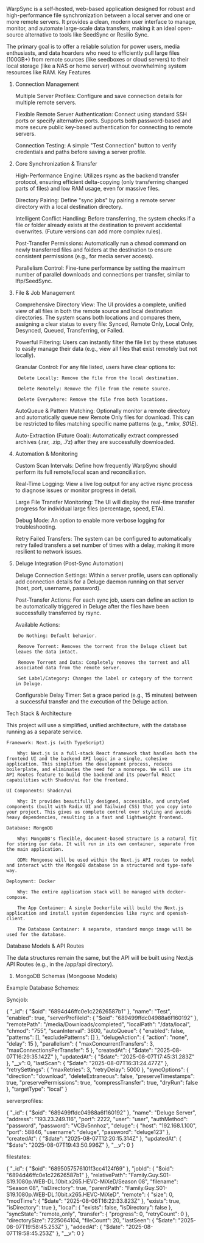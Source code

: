 WarpSync is a self-hosted, web-based application designed for robust and high-performance file synchronization between a local server and one or more remote servers. It provides a clean, modern user interface to manage, monitor, and automate large-scale data transfers, making it an ideal open-source alternative to tools like SeedSync or Resilio Sync.

The primary goal is to offer a reliable solution for power users, media enthusiasts, and data hoarders who need to efficiently pull large files (100GB+) from remote sources (like seedboxes or cloud servers) to their local storage (like a NAS or home server) without overwhelming system resources like RAM.
Key Features
1. Connection Management

    Multiple Server Profiles: Configure and save connection details for multiple remote servers.

    Flexible Remote Server Authentication: Connect using standard SSH ports or specify alternative ports. Supports both password-based and more secure public key-based authentication for connecting to remote servers.

    Connection Testing: A simple "Test Connection" button to verify credentials and paths before saving a server profile.

2. Core Synchronization & Transfer

    High-Performance Engine: Utilizes rsync as the backend transfer protocol, ensuring efficient delta-copying (only transferring changed parts of files) and low RAM usage, even for massive files.

    Directory Pairing: Define "sync jobs" by pairing a remote server directory with a local destination directory.

    Intelligent Conflict Handling: Before transferring, the system checks if a file or folder already exists at the destination to prevent accidental overwrites. (Future versions can add more complex rules).

    Post-Transfer Permissions: Automatically run a chmod command on newly transferred files and folders at the destination to ensure consistent permissions (e.g., for media server access).

    Parallelism Control: Fine-tune performance by setting the maximum number of parallel downloads and connections per transfer, similar to lftp/SeedSync.

3. File & Job Management

    Comprehensive Directory View: The UI provides a complete, unified view of all files in both the remote source and local destination directories. The system scans both locations and compares them, assigning a clear status to every file: Synced, Remote Only, Local Only, Desynced, Queued, Transferring, or Failed.

    Powerful Filtering: Users can instantly filter the file list by these statuses to easily manage their data (e.g., view all files that exist remotely but not locally).

    Granular Control: For any file listed, users have clear options to:

        Delete Locally: Remove the file from the local destination.

        Delete Remotely: Remove the file from the remote source.

        Delete Everywhere: Remove the file from both locations.

    AutoQueue & Pattern Matching: Optionally monitor a remote directory and automatically queue new Remote Only files for download. This can be restricted to files matching specific name patterns (e.g., *.mkv, *S01E*).

    Auto-Extraction (Future Goal): Automatically extract compressed archives (.rar, .zip, .7z) after they are successfully downloaded.

4. Automation & Monitoring

    Custom Scan Intervals: Define how frequently WarpSync should perform its full remote/local scan and reconciliation.

    Real-Time Logging: View a live log output for any active rsync process to diagnose issues or monitor progress in detail.

    Large File Transfer Monitoring: The UI will display the real-time transfer progress for individual large files (percentage, speed, ETA).

    Debug Mode: An option to enable more verbose logging for troubleshooting.

    Retry Failed Transfers: The system can be configured to automatically retry failed transfers a set number of times with a delay, making it more resilient to network issues.

5. Deluge Integration (Post-Sync Automation)

    Deluge Connection Settings: Within a server profile, users can optionally add connection details for a Deluge daemon running on that server (host, port, username, password).

    Post-Transfer Actions: For each sync job, users can define an action to be automatically triggered in Deluge after the files have been successfully transferred by rsync.

    Available Actions:

        Do Nothing: Default behavior.

        Remove Torrent: Removes the torrent from the Deluge client but leaves the data intact.

        Remove Torrent and Data: Completely removes the torrent and all associated data from the remote server.

        Set Label/Category: Changes the label or category of the torrent in Deluge.

    Configurable Delay Timer: Set a grace period (e.g., 15 minutes) between a successful transfer and the execution of the Deluge action.

Tech Stack & Architecture

This project will use a simplified, unified architecture, with the database running as a separate service.

    Framework: Next.js (with TypeScript)

        Why: Next.js is a full-stack React framework that handles both the frontend UI and the backend API logic in a single, cohesive application. This simplifies the development process, reduces boilerplate, and eliminates the need for a monorepo. We will use its API Routes feature to build the backend and its powerful React capabilities with Shadcn/ui for the frontend.

    UI Components: Shadcn/ui

        Why: It provides beautifully designed, accessible, and unstyled components (built with Radix UI and Tailwind CSS) that you copy into your project. This gives us complete control over styling and avoids heavy dependencies, resulting in a fast and lightweight frontend.

    Database: MongoDB

        Why: MongoDB's flexible, document-based structure is a natural fit for storing our data. It will run in its own container, separate from the main application.

        ODM: Mongoose will be used within the Next.js API routes to model and interact with the MongoDB database in a structured and type-safe way.

    Deployment: Docker

        Why: The entire application stack will be managed with docker-compose.

        The App Container: A single Dockerfile will build the Next.js application and install system dependencies like rsync and openssh-client.

        The Database Container: A separate, standard mongo image will be used for the database.

Database Models & API Routes

The data structures remain the same, but the API will be built using Next.js API Routes (e.g., in the /app/api directory).
1. MongoDB Schemas (Mongoose Models)

Example Database Schemes:

Syncjob:

{
  "_id": {
    "$oid": "6894d46ffc0e1c22626587b1"
  },
  "name": "Test",
  "enabled": true,
  "serverProfileId": {
    "$oid": "689499ffdc04988a6f160192"
  },
  "remotePath": "/media/Downloads/completed",
  "localPath": "/data/local",
  "chmod": "755",
  "scanInterval": 3600,
  "autoQueue": {
    "enabled": false,
    "patterns": [],
    "excludePatterns": []
  },
  "delugeAction": {
    "action": "none",
    "delay": 15
  },
  "parallelism": {
    "maxConcurrentTransfers": 3,
    "maxConnectionsPerTransfer": 5
  },
  "createdAt": {
    "$date": "2025-08-07T16:29:35.142Z"
  },
  "updatedAt": {
    "$date": "2025-08-07T17:45:31.283Z"
  },
  "__v": 0,
  "lastScan": {
    "$date": "2025-08-07T16:31:24.477Z"
  },
  "retrySettings": {
    "maxRetries": 3,
    "retryDelay": 5000
  },
  "syncOptions": {
    "direction": "download",
    "deleteExtraneous": false,
    "preserveTimestamps": true,
    "preservePermissions": true,
    "compressTransfer": true,
    "dryRun": false
  },
  "targetType": "local"
}

serverprofiles:

{
  "_id": {
    "$oid": "689499ffdc04988a6f160192"
  },
  "name": "Deluge Server",
  "address": "193.23.249.116",
  "port": 2222,
  "user": "user",
  "authMethod": "password",
  "password": "VCBv5nnhoz",
  "deluge": {
    "host": "192.168.1.100",
    "port": 58846,
    "username": "deluge",
    "password": "deluge123"
  },
  "createdAt": {
    "$date": "2025-08-07T12:20:15.314Z"
  },
  "updatedAt": {
    "$date": "2025-08-07T19:43:50.996Z"
  },
  "__v": 0
}

filestates:

{
  "_id": {
    "$oid": "6895057576101f3cc4124f69"
  },
  "jobId": {
    "$oid": "6894d46ffc0e1c22626587b1"
  },
  "relativePath": "Family.Guy.S01-S19.1080p.WEB-DL.10bit.x265.HEVC-MiXeD/Season 08",
  "filename": "Season 08",
  "isDirectory": true,
  "parentPath": "Family.Guy.S01-S19.1080p.WEB-DL.10bit.x265.HEVC-MiXeD",
  "remote": {
    "size": 0,
    "modTime": {
      "$date": "2025-08-06T16:22:33.823Z"
    },
    "exists": true,
    "isDirectory": true
  },
  "local": {
    "exists": false,
    "isDirectory": false
  },
  "syncState": "remote_only",
  "transfer": {
    "progress": 0,
    "retryCount": 0
  },
  "directorySize": 7225064104,
  "fileCount": 20,
  "lastSeen": {
    "$date": "2025-08-07T19:58:45.253Z"
  },
  "addedAt": {
    "$date": "2025-08-07T19:58:45.253Z"
  },
  "__v": 0
}



